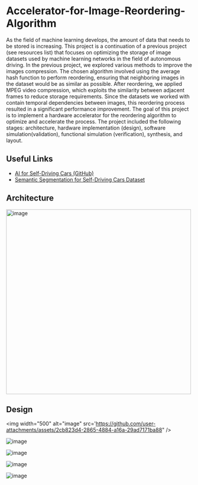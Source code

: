 # Accelerator-for-Image-Reordering-Algorithm

As the field of machine learning develops, the amount of data that needs to be stored is increasing. 
This project is a continuation of a previous project (see resources list) that focuses on optimizing the storage of image datasets used by machine learning networks in the field of autonomous driving. 
In the previous project, we explored various methods to improve the images compression.
The chosen algorithm involved using the average hash function to perform reordering, ensuring that neighboring images in the dataset would be as similar as possible. After reordering, we applied MPEG video compression, which exploits the similarity between adjacent frames to reduce storage requirements. 
Since the datasets we worked with contain temporal dependencies between images, this reordering process resulted in a significant performance improvement.
The goal of this project is to implement a hardware accelerator for the reordering algorithm to optimize and accelerate the process.
The project included the following stages: architecture, hardware implementation (design), software simulation(validation), functional simulation (verification), synthesis, and layout.

<h2>Useful Links</h2>
<ul>
<li><a href="https://github.com/sudoshivam/ai-for-self-driving-cars/tree/main">AI for Self-Driving Cars (GitHub)</a></li>
<li><a href="https://www.kaggle.com/datasets/kumaresanmanickavelu/lyft-udacity-challenge">Semantic Segmentation for Self-Driving Cars Dataset</a></li>
</ul>

<h2>Architecture</h2>
<img width="500" alt="image" src="https://github.com/user-attachments/assets/9e1cc971-b086-4efa-b3a7-16e9bc421da9" />

<h2>Design</h2>

<img width="500" alt="image" src='https://github.com/user-attachments/assets/2cb823d4-2865-4884-a16a-29ad7171ba88" />

![image](https://github.com/user-attachments/assets/2c653c5b-61f5-48c7-99cb-19cc775dbaef)

![image](https://github.com/user-attachments/assets/0299b2a5-39e2-46c6-acb4-0b30ed15ab3b)

![image](https://github.com/user-attachments/assets/c4260aa2-6aef-4e12-ae7f-34e98720302d)

![image](https://github.com/user-attachments/assets/25407c1d-2ac8-4799-b378-356c9feb296d)





